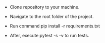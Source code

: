 
- Clone repository to your machine.

- Navigate to the root folder of the project.

- Run command pip install -r requirements.txt

- After, execute pytest -s -v to run tests.

